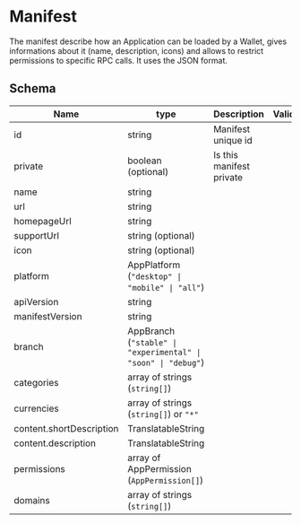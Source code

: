 # Manifest

The manifest describe how an Application can be loaded by a Wallet, gives informations about it (name, description, icons) and allows to restrict permissions to specific RPC calls. It uses the JSON format.

## Schema

| Name                     | type                                                          | Description              | Validation |
| ------------------------ | ------------------------------------------------------------- | ------------------------ | ---------- |
| id                       | string                                                        | Manifest unique id       |            |
| private                  | boolean (optional)                                            | Is this manifest private |            |
| name                     | string                                                        |                          |            |
| url                      | string                                                        |                          |            |
| homepageUrl              | string                                                        |                          |            |
| supportUrl               | string (optional)                                             |                          |            |
| icon                     | string (optional)                                             |                          |            |
| platform                 | AppPlatform (`"desktop" \| "mobile" \| "all"`)                |                          |            |
| apiVersion               | string                                                        |                          |            |
| manifestVersion          | string                                                        |                          |            |
| branch                   | AppBranch (`"stable" \| "experimental" \| "soon" \| "debug"`) |                          |            |
| categories               | array of strings (`string[]`)                                 |                          |            |
| currencies               | array of strings (`string[]`) or `"*"`                        |                          |            |
| content.shortDescription | TranslatableString                                            |                          |            |
| content.description      | TranslatableString                                            |                          |            |
| permissions              | array of AppPermission (`AppPermission[]`)                    |                          |            |
| domains                  | array of strings (`string[]`)                                 |                          |            |
